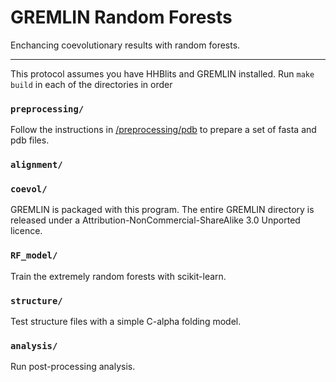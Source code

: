 # GREMLIN Random Forests
Enchancing coevolutionary results with random forests.

------------------------------------------------------------

This protocol assumes you have HHBlits and GREMLIN installed. Run `make build` in each of the directories in order

### `preprocessing/`

Follow the instructions in [/preprocessing/pdb](/preprocessing/org_pdb) to prepare a set of fasta and pdb files.

### `alignment/`

### `coevol/`

GREMLIN is packaged with this program. The entire GREMLIN directory is released under a Attribution-NonCommercial-ShareAlike 3.0 Unported licence.

### `RF_model/`

Train the extremely random forests with scikit-learn.

### `structure/`

Test structure files with a simple C-alpha folding model.

### `analysis/`

Run post-processing analysis.







